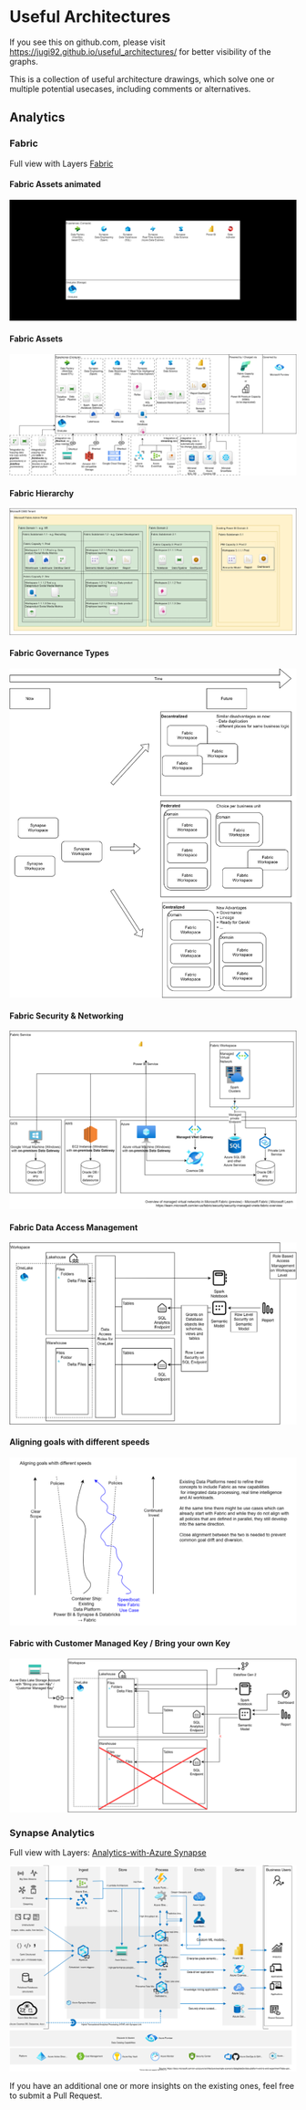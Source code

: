 # Useful Architectures

If you see this on github.com, please visit https://jugi92.github.io/useful_architectures/ for better visibility of the graphs.

This is a collection of useful architecture drawings, which solve one or multiple potential usecases, including comments or alternatives.

## Analytics

### Fabric
  Full view with Layers
  [Fabric](Fabric.html)


####  Fabric Assets animated
  ![Fabric Assets with Layers](Fabric_Overview.gif)


####  Fabric Assets
  ![Fabric Assets](Fabric.svg)


####  Fabric Hierarchy  
  ![Fabric Hierarchy](Fabric_hierarchy.svg)


####  Fabric Governance Types  
  ![Fabric Governance Types](Fabric_governance_type.svg)


####  Fabric Security & Networking
  ![Fabric Security & Networking](Fabric_Security_Networking.drawio.svg)


#### Fabric Data Access Management
  ![Fabric Data Access Management](Fabric_Data_Access_Management.drawio.svg)


#### Aligning goals with different speeds
  ![Fabric-Aligning goals with different speeds](Fabric_Aligning_goals_with_different_speeds.drawio.svg)


#### Fabric with Customer Managed Key / Bring your own Key
![Fabric with Customer Managed Key / Bring your own Key](Fabric_BYOK.drawio.svg)


### Synapse Analytics
  Full view with Layers: 
  [Analytics-with-Azure Synapse](analytics-with-azuresynapse.drawio.html)

  ![Analytics-with-Azure Synapse](analytics-with-azuresynapse.drawio.svg)

If you have an additional one or more insights on the existing ones, feel free to submit a Pull Request.
